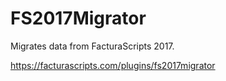 # FS2017Migrator
Migrates data from FacturaScripts 2017.

https://facturascripts.com/plugins/fs2017migrator